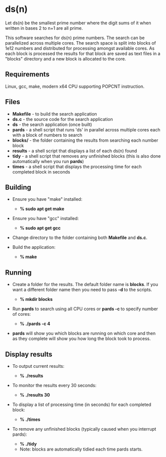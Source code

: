 # ds(n)
Let ds(n) be the smallest prime number where the digit sums of it when written in bases 2 to n+1 are all prime.

This software searches for ds(n) prime numbers. The search can be parallelized across multiple cores.
The search space is split into blocks of 1e12 numbers and distributed for processing amongst available cores.
As each block is processed the results for that block are saved as text files in a "blocks" directory and a new block is allocated to the core.

## Requirements
Linux, gcc, make, modern x64 CPU supporting POPCNT instruction.


## Files
* **Makefile** - to build the search application
* **ds.c**     - the source code for the search application
* **ds**       - the search application (once built)
* **pards**    - a shell script that runs 'ds' in parallel across multiple cores each with a block of numbers to search
* **blocks/**  - the folder containing the results from searching each number block
* **results**  - a shell script that displays a list of each ds(n) found
* **tidy**     - a shell script that removes any unfinished blocks (this is also done automatically when you run **pards**)
* **times**    - a shell script that displays the processing time for each completed block in seconds


## Building
* Ensure you have "make" installed: 
  * **% sudo apt get make**

* Ensure you have "gcc" installed:
  * **% sudo apt get gcc**

* Change directory to the folder containing both **Makefile** and **ds.c**.

* Build the application:
  * **% make**


## Running
* Create a folder for the results. The default folder name is **blocks**. If you want a different folder name then you need to pass **-d <folder>** to the scripts.
  * **% mkdir blocks**

* Run **pards** to search using all CPU cores or **pards -c <number>** to specify number of cores:
  * **% ./pards -c 4**

* **pards** will show you which blocks are running on which core and then as they complete will show you how long the block took to process.


## Display results
* To output current results:
  * **% ./results**

* To monitor the results every 30 seconds:
  * **% ./results 30**

* To display a list of processing time (in seconds) for each completed block:
  * **% ./times**


* To remove any unfinished blocks (typically caused when you interrupt pards):
  * **% ./tidy**
  * Note: blocks are automatically tidied each time pards starts.

